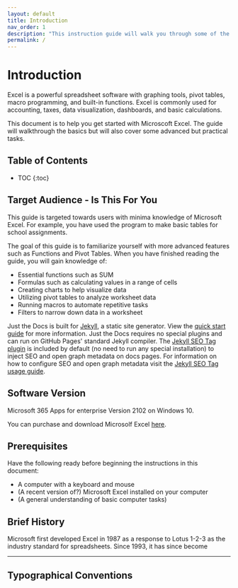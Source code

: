 ```yaml
---
layout: default
title: Introduction
nav_order: 1
description: "This instruction guide will walk you through some of the most common and essential Excel functions."
permalink: /
---
```

# Introduction


Excel is a powerful spreadsheet software with graphing tools, pivot tables, macro programming, and built-in functions. Excel is commonly used for accounting, taxes, data visualization, dashboards, and basic calculations.

This document is to help you get started with Microscoft Excel. The guide will walkthrough the basics but will also cover some advanced but practical tasks.

## Table of Contents
* TOC
{:toc} 

## Target Audience - Is This For You

This guide is targeted towards users with minima knowledge of Microsoft Excel. For example, you have used the program to make basic tables for school assignments.

The goal of this guide is to familiarize yourself with more advanced features such as Functions and Pivot Tables. When you have finished reading the guide, you will gain knowledge of:

* Essential functions such as SUM
* Formulas such as calculating values in a range of cells
* Creating charts to help visualize data
* Utilizing pivot tables to analyze worksheet data
* Running macros to automate repetitive tasks
* Filters to narrow down data in a worksheet


Just the Docs is built for [Jekyll](https://jekyllrb.com), a static site generator. View the [quick start guide](https://jekyllrb.com/docs/) for more information. Just the Docs requires no special plugins and can run on GitHub Pages' standard Jekyll compiler. The [Jekyll SEO Tag plugin](https://github.com/jekyll/jekyll-seo-tag) is included by default (no need to run any special installation) to inject SEO and open graph metadata on docs pages. For information on how to configure SEO and open graph metadata visit the [Jekyll SEO Tag usage guide](https://jekyll.github.io/jekyll-seo-tag/usage/).

## Software Version

Microsoft 365 Apps for enterprise
Version 2102 on Windows 10.

You can purchase and download Microsolf Excel [here](https://www.microsoft.com/en-ca/microsoft-365/excel).

## Prerequisites

Have the following ready before beginning the instructions in this document:

* A computer with a keyboard and mouse
* (A recent version of?) Microsoft Excel installed on your computer
* (A general understanding of basic computer tasks)

## Brief History

Microsoft first developed Excel in 1987 as a response to Lotus 1-2-3 as the industry standard for spreadsheets. Since 1993, it has since become 

---

## Typographical Conventions
